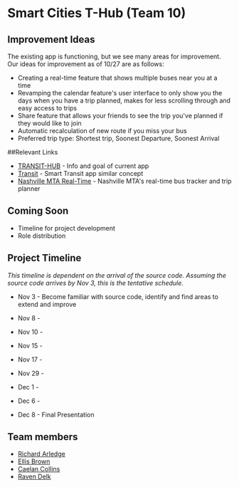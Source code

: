 # Smart Cities T-Hub (Team 10)

## Improvement Ideas
The existing app is functioning, but we see many areas for improvement.  Our ideas for improvement as of 10/27 are as follows:
- Creating a real-time feature that shows multiple buses near you at a time
- Revamping the calendar feature's user interface to only show you the days when you have a trip planned, makes for less scrolling through and easy access to trips
- Share feature that allows your friends to see the trip you've planned if they would like to join
- Automatic recalculation of new route if you miss your bus
- Preferred trip type: Shortest trip, Soonest Departure, Soonest Arrival

##Relevant Links
* [TRANSIT-HUB](http://thub.isis.vanderbilt.edu) - Info and goal of current app
* [Transit](https://transitapp.com) - Smart Transit app similar concept
* [Nashville MTA Real-Time](http://ride.nashvillemta.org) - Nashville MTA's real-time bus tracker and trip planner

## Coming Soon
* Timeline for project development
* Role distribution

## Project Timeline

*This timeline is dependent on the arrival of the source code. Assuming the source code arrives by Nov 3, this is the tentative schedule.*

* Nov 3 - Become familiar with source code, identify and find areas to extend and improve

* Nov 8 -

* Nov 10 -

* Nov 15 -

* Nov 17 -

* Nov 29 -

* Dec 1 -

* Dec 6 -

* Dec 8 - Final Presentation

## Team members

+ [Richard Arledge](richard.b.arledge@Vanderbilt.Edu)
+ [Ellis Brown](mailto:ellis.l.brown@vanderbilt.edu)
+ [Caelan Collins](mailto:caelan.p.collins@vanderbilt.edu)
+ [Raven Delk](mailto:raven.delk@vanderbilt.edu)
